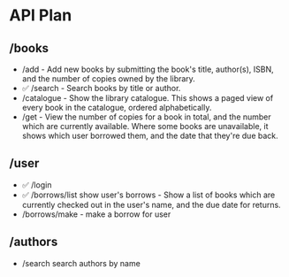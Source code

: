 # API Plan

## /books
- /add - Add new books by submitting the book's title, author(s), ISBN, and the number of copies owned by the library.
- ✅ /search - Search books by title or author.
- /catalogue - Show the library catalogue. This shows a paged view of every book in the catalogue, ordered alphabetically.
- /get - View the number of copies for a book in total, and the number which are currently available. Where some books are unavailable, it shows which user borrowed them, and the date that they're due back.

## /user
- ✅ /login
- ✅ /borrows/list show user's borrows - Show a list of books which are currently checked out in the user's name, and the due date for returns.
- /borrows/make - make a borrow for user

## /authors
- /search search authors by name
